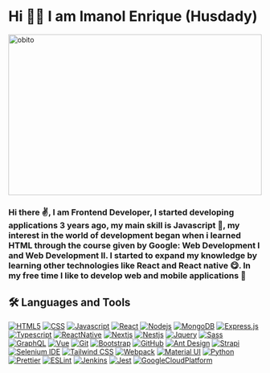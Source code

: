 # Hi 👋🏾 I am Imanol Enrique (Husdady)

<img id="obito" src="https://c.tenor.com/q2nM7sFrdgYAAAAC/naruto-shippuuden.gif" title="Obito" alt="obito" width="100%" height="320px" />

### Hi there ✌, I am Frontend Developer, I started developing applications 3 years ago, my main skill is Javascript 🙈, my interest in the world of development began when i learned HTML through the course given by Google: Web Development I and Web Development II. I started to expand my knowledge by learning other technologies like React and React native 😋. In my free time I like to develop web and mobile applications 💚

## 🛠️ Languages and Tools

[![HTML5](https://img.shields.io/badge/-HTML-F3F1F1?style=flat&logo=html5)](https://devdocs.io/html/)
[![CSS](https://img.shields.io/badge/-CSS-264de4?style=flat&logo=css3)](https://devdocs.io/css/)
[![Javascript](https://img.shields.io/badge/-JavaScript-20201A?style=flat&logo=javascript)](https://devdocs.io/javascript/)
[![React](https://img.shields.io/badge/-React-11324D?style=flat&logo=react)](https://es.reactjs.org/)
[![Nodejs](https://img.shields.io/badge/-Nodejs-303030?style=flat&logo=node.js)](https://nodejs.org/es/)
[![MongoDB](https://img.shields.io/badge/-MongoDB-144A0C?style=flat&logo=mongodb)](https://www.mongodb.com/)
[![Express.js](https://img.shields.io/badge/-Express-20201A?style=flat&logo=express)](https://expressjs.com/)
[![Typescript](https://img.shields.io/badge/-Typescript-083960?style=flat&logo=typescript)](https://devdocs.io/typescript/)
[![ReactNative](https://img.shields.io/badge/-React%20Native-0B1963?style=flat&logo=react)](https://reactnative.dev/)
[![Nextjs](https://img.shields.io/badge/-Nextjs-ECECEC?style=flat&logo=next.js&logoColor=black)](https://nextjs.org/)
[![Nestjs](https://img.shields.io/badge/-Nestjs-20201A?style=flat&logo=nestjs&logoColor=ea2845)](https://nestjs.com/)
[![Jquery](https://img.shields.io/badge/-Jquery-0769ad?style=flat&logo=jquery)](https://devdocs.io/javascript/)
[![Sass](https://img.shields.io/badge/-Sass-880A49?style=flat&logo=sass)](https://devdocs.io/sass/)
[![GraphQL](https://img.shields.io/badge/-GraphQL-C31088?style=flat&logo=graphql)](https://cloud.google.com/?hl=es)
[![Vue](https://img.shields.io/badge/-Vue-374F44?style=flat&logo=vue.js)](https://vuejs.org/)
[![Git](https://img.shields.io/badge/-Git-20201A?style=flat&logo=git)](https://git-scm.com/)
[![Bootstrap](https://img.shields.io/badge/-Bootstrap-370E74?style=flat&logo=bootstrap)](https://getbootstrap.com/)
[![GitHub](https://img.shields.io/badge/-GitHub-20201A?style=flat&logo=github)](https://github.com/)
[![Ant Design](https://img.shields.io/badge/-AntDesign-F3F1F1?style=flat&logo=ant-design&logoColor=black)](https://ant.design/)
[![Strapi](https://img.shields.io/badge/-Strapi-463593?style=flat&logo=strapi)](https://cloud.google.com/?hl=es)
[![Selenium IDE](https://img.shields.io/badge/-Selenium%20IDE-F3F1F1?style=flat&logo=selenium)](https://cloud.google.com/?hl=es)
[![Tailwind CSS](https://img.shields.io/badge/-Tailwind%20CSS-20201A?style=flat&logo=tailwind-css)](https://tailwindcss.com/)
[![Webpack](https://img.shields.io/badge/-Webpack-20201A?style=flat&logo=webpack)](https://webpack.js.org/)
[![Material UI](https://img.shields.io/badge/-Material%20UI-F3F1F1?style=flat&logo=mui)](https://mui.com/)
[![Python](https://img.shields.io/badge/-Python-FFD43B?style=flat&logo=python)](https://mui.com/)
[![Prettier](https://img.shields.io/badge/-Prettier-20201A?style=flat&logo=prettier)](https://mui.com/)
[![ESLint](https://img.shields.io/badge/-ESLint-7900F8?style=flat&logo=eslint)](https://mui.com/)
[![Jenkins](https://img.shields.io/badge/-Jenkins-20201A?style=flat&logo=jenkins)](https://mui.com/)
[![Jest](https://img.shields.io/badge/-Jest-E71650?style=flat&logo=jest)](https://mui.com/)
[![GoogleCloudPlatform](https://img.shields.io/badge/-Google_Cloud_Platform-193C76?style=flat&logo=GoogleCloud)](https://cloud.google.com/?hl=es)
